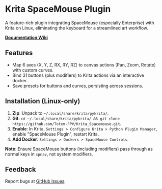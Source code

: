 # Krita SpaceMouse Plugin

A feature-rich plugin integrating SpaceMouse (especially Enterprise) with Krita on Linux, eliminating the keyboard for a streamlined art workflow.

[**Documentation Wiki**](https://github.com/Totem-FPV/Krita_Spacemouse/wiki)

## Features
- Map 6 axes (X, Y, Z, RX, RY, RZ) to canvas actions (Pan, Zoom, Rotate) with custom curves.
- Bind 31 buttons (plus modifiers) to Krita actions via an interactive docker.
- Save presets for buttons and curves, persisting across sessions.

## Installation (Linux-only)
1. **Zip**: Unpack to `~/.local/share/krita/pykrita/`.
2. **Git**: `cd ~/.local/share/krita/pykrita/ && git clone https://github.com/Totem-FPV/Krita_Spacemouse.git`.
3. **Enable**: In Krita, `Settings > Configure Krita > Python Plugin Manager`, enable "SpaceMouse Plugin", restart Krita.
4. **Add Docker**: `Settings > Dockers > SpaceMouse Controls`.

**Note**: Ensure SpaceMouse buttons (including modifiers) pass through as normal keys in `spnav`, not system modifiers.

## Feedback
Report bugs at [GitHub Issues](https://github.com/Totem-FPV/Krita_Spacemouse/issues).
